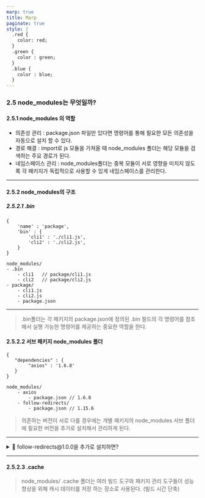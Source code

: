 ```yaml
---
marp: true
title: Marp
paginate: true
style: |
  .red {
    color: red;
  }
  .green {
    color : green;
  }
  .blue {
    color : blue;
  }
---
```


### 2.5 node_modules는 무엇일까?

#### 2.5.1 node_modules 의 역할

- 의존성 관리 : package.json 파일만 있다면 명령어를 통해 필요한 모든 의존성을 자동으로 설치 할 수 있다.
- 경로 해결 : import로 js 모듈을 가져올 때 node_modules 폴더는 해당 모듈을 검색하는 주요 경로가 된다.
- 네임스페이스 관리 : node_modules폴더는 중복 모듈이 서로 영향을 미치지 않도록 각 패키지가 독립적으로 사용할 수 있게 네임스페이스를 관리한다.

---

#### 2.5.2 node_modules의 구조

##### 2.5.2.1 .bin

```
{
    'name' : 'package',
    'bin' : {
        'cli1' : './cli1.js',
        'cli2' : './cli2.js',
    }
}
```

```
node_modules/
- .bin
    - cli1   // package/cli1.js
    - cli2   // package/cli2.js
- package/
    - cli1.js
    - cli2.js
    - package.json
```

---

> .bin폴더는 각 패키지의 package.json에 정의된 .bin 필드의 각 명령어를 참조해서 실행 가능한 명령어를 제공하는 중요한 역할을 한다.

#### 2.5.2.2 서브 패키지 node_modules 폴더

```
{
   "dependencies" : {
        "axios" : '1.6.8'
   }
}
```

```
node_modules/
    - axios
        - package.json // 1.6.8
    - follow-redirects/
        - package.json // 1.15.6
```

> 의존하는 버전이 서로 다를 경우에는 개별 패키지의 node_modules 서브 폴더에 필요한 버전을 추가로 설치해서 관리하게 된다.

---

<details>
<summary>📌 follow-redirects@1.0.0을 추가로 설치하면?</summary>
</br>

```
{
   "dependencies" : {
        "axios" : '1.6.8'
        "follow-redirects" : '1.0.0'
   }
}
```

```
node_modules/
    - axios
        - node_modules/
            - follow-redirects/
                 - package.json // 1.15.6
    - package.json
    - follow-redirects/
        - package.json // 1.0.0
```

> node_modules 폴더는 follow-redirects@1.15.6 을 axios 내부의 node_modules 서브 폴더에 배치 한다.
> axios가 참조하는 follow-redirects 버전과 프로젝트가 직접 참조하는 follow-redirects 버전을 서로 다르게 유지할 수 있다.

</details>

---

#### 2.5.2.3 .cache

> node_modules/ .cache 폴더는 여러 빌드 도구와 패키지 관리 도구들이 성능 향상을 위해 캐시 데이터를 저장 하는 장소로 사용된다. (빌드 시간 단축)
